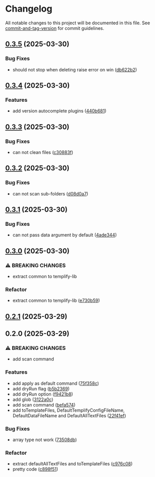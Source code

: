 # Changelog

All notable changes to this project will be documented in this file. See [commit-and-tag-version](https://github.com/absolute-version/commit-and-tag-version) for commit guidelines.

## [0.3.5](https://github.com/isdk/templify.js/compare/v0.3.4...v0.3.5) (2025-03-30)


### Bug Fixes

* should not stop when deleting raise error on win ([db622b2](https://github.com/isdk/templify.js/commit/db622b20bb6feeb4a5f4b9fc55616cedaf04e029))

## [0.3.4](https://github.com/isdk/templify.js/compare/v0.3.3...v0.3.4) (2025-03-30)


### Features

* add version autocomplete plugins ([440b681](https://github.com/isdk/templify.js/commit/440b681f174c9106355b320808beea73ac1ba3d4))

## [0.3.3](https://github.com/isdk/templify.js/compare/v0.3.2...v0.3.3) (2025-03-30)


### Bug Fixes

* can not clean files ([c30883f](https://github.com/isdk/templify.js/commit/c30883f4f8c36bd371ea218382e8d7bef3e5cafc))

## [0.3.2](https://github.com/isdk/templify.js/compare/v0.3.1...v0.3.2) (2025-03-30)


### Bug Fixes

* can not scan sub-folders ([d08d0a7](https://github.com/isdk/templify.js/commit/d08d0a7d4aa12d60e6db9cca5453ae4bc08002e5))

## [0.3.1](https://github.com/isdk/templify.js/compare/v0.3.0...v0.3.1) (2025-03-30)


### Bug Fixes

* can not pass data argument by default ([4ade344](https://github.com/isdk/templify.js/commit/4ade344748d5b66ac72e39cae0d4733ee0c8c5b6))

## [0.3.0](https://github.com/isdk/templify.js/compare/v0.2.1...v0.3.0) (2025-03-30)


### ⚠ BREAKING CHANGES

* extract common to templify-lib

### Refactor

* extract common to templify-lib ([e730b59](https://github.com/isdk/templify.js/commit/e730b59a042a52b1d6b7fbc90a1fa9c87b24b449))

## [0.2.1](https://github.com/isdk/templify.js/compare/v0.2.0...v0.2.1) (2025-03-29)

## 0.2.0 (2025-03-29)


### ⚠ BREAKING CHANGES

* add scan command

### Features

* add apply as default command ([75f358c](https://github.com/isdk/templify.js/commit/75f358cb5ac159eb2b89f0f2fb555778c55fd6f4))
* add dryRun flag ([b5b2369](https://github.com/isdk/templify.js/commit/b5b236995841dfd8051e2b1c04b24c058bd31d47))
* add dryRun option ([f9421b8](https://github.com/isdk/templify.js/commit/f9421b8ab2b42c785cdf6a5c67354e3c31576189))
* add glob ([3122a0c](https://github.com/isdk/templify.js/commit/3122a0c24562353b9c3b926ed9b22ef7daee3403))
* add scan command ([befa574](https://github.com/isdk/templify.js/commit/befa574db25894b7b8471da4bbdba5520308f562))
* add toTemplateFiles, DefaultTemplifyConfigFileName, DefaultDataFileName and DefaultAllTextFiles ([22f41ef](https://github.com/isdk/templify.js/commit/22f41ef43d276d501d6b7ed8a658d7ff550224ce))


### Bug Fixes

* array type not work ([73508db](https://github.com/isdk/templify.js/commit/73508db19776303229432cee30c87a31bf6af930))


### Refactor

* extract defaultAllTextFiles and toTemplateFiles ([c976c08](https://github.com/isdk/templify.js/commit/c976c084d461a4cfede8e6931fb2059b07bceef3))
* pretty code ([c898f51](https://github.com/isdk/templify.js/commit/c898f51bda5936b6fdda54cca109a80ee278987a))

